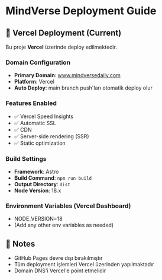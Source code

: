 # MindVerse Deployment Guide

## 🚀 Vercel Deployment (Current)

Bu proje **Vercel** üzerinde deploy edilmektedir.

### Domain Configuration
- **Primary Domain**: www.mindversedaily.com
- **Platform**: Vercel
- **Auto Deploy**: main branch push'ları otomatik deploy olur

### Features Enabled
- ✅ Vercel Speed Insights
- ✅ Automatic SSL
- ✅ CDN
- ✅ Server-side rendering (SSR)
- ✅ Static optimization

### Build Settings
- **Framework**: Astro
- **Build Command**: `npm run build`
- **Output Directory**: `dist`
- **Node Version**: 18.x

### Environment Variables (Vercel Dashboard)
- NODE_VERSION=18
- (Add any other env variables as needed)

## 📝 Notes
- GitHub Pages devre dışı bırakılmıştır
- Tüm deployment işlemleri Vercel üzerinden yapılmaktadır
- Domain DNS'i Vercel'e point etmelidir
